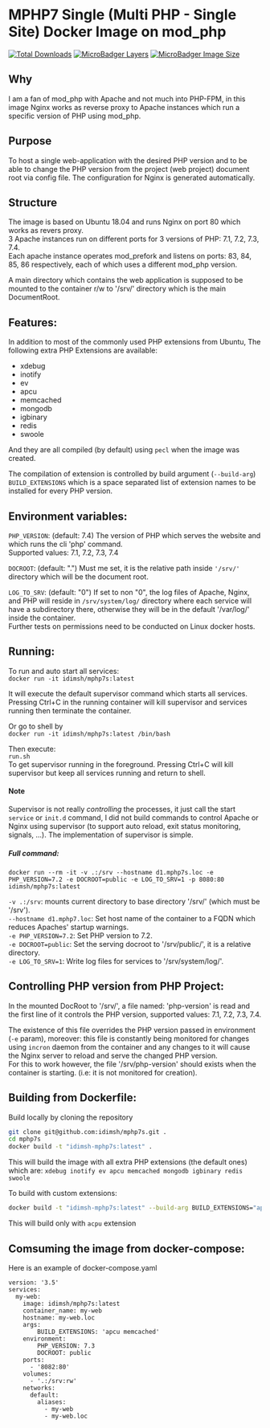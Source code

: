 # MPHP7 Single (Multi PHP - Single Site) Docker Image on mod_php

[![Total Downloads](https://img.shields.io/docker/pulls/idimsh/mphp7s?style=square)](https://hub.docker.com/repository/docker/idimsh/mphp7s)
[![MicroBadger Layers](https://img.shields.io/microbadger/layers/idimsh/mphp7s/latest)](https://hub.docker.com/repository/docker/idimsh/mphp7s)
[![MicroBadger Image Size](https://img.shields.io/microbadger/image-size/idimsh/mphp7s/latest)](https://hub.docker.com/repository/docker/idimsh/mphp7s)


## Why
I am a fan of mod_php with Apache and not much into PHP-FPM, in this image 
Nginx works as reverse proxy to Apache instances which run a specific 
version of PHP using mod_php.

## Purpose
To host a single web-application with the desired PHP version and to be 
able to change the PHP version from the project (web project) document 
root via config file. 
The configuration for Nginx is generated automatically.

## Structure
The image is based on Ubuntu 18.04 and runs Nginx on port 80 which works as 
revers proxy.  
3 Apache instances run on different ports for 3 versions of 
PHP: 7.1, 7.2, 7.3, 7.4.  
Each apache instance operates mod_prefork and listens on 
ports: 83, 84, 85, 86 
respectively, each of which uses a different mod_php version.  
  
A main directory which contains the web application is supposed to 
be mounted to the container r/w to '/srv/' directory which is the 
main DocumentRoot.

## Features:  
In addition to most of the commonly used PHP extensions from Ubuntu,
The following extra PHP Extensions are available:
- xdebug
- inotify
- ev
- apcu
- memcached
- mongodb
- igbinary
- redis
- swoole
  
And they are all compiled (by default) using `pecl` when the image was created.

The compilation of extension is controlled by build argument (`--build-arg`) `BUILD_EXTENSIONS` which is a space separated list of extension names to be installed for every PHP version.    


## Environment variables:
`PHP_VERSION`: (default: 7.4) The version of PHP which serves the website 
and which runs the cli 'php' command.  
Supported values: 7.1, 7.2, 7.3, 7.4 
  
`DOCROOT`: (default: ".") Must me set, it is the relative path inside `'/srv/'`
directory which will be the document root.
  
`LOG_TO_SRV`: (default: "0") If set to non "0", the log files of Apache, Nginx, and PHP will reside in `/srv/system/log/`
directory where each service will have a subdirectory there, otherwise they will be in the default '/var/log/' inside the container.  
Further tests on permissions need to be conducted on Linux docker hosts.  

## Running:
To run and auto start all services:  
`docker run -it idimsh/mphp7s:latest`  
  
It will execute the default supervisor command which starts all services.  
Pressing Ctrl+C in the running container will kill supervisor and 
services running then terminate the container.  
  
Or go to shell by  
`docker run -it idimsh/mphp7s:latest /bin/bash`  
  
Then execute:  
`run.sh`  
To get supervisor running in the foreground. Pressing Ctrl+C will kill 
supervisor but keep all services running and return to shell.  
  
#### Note
Supervisor is not really *controlling* the processes, it just call the start
`service` or `init.d` command, I did not build commands to control Apache or
Nginx using supervisor (to support auto reload, exit status monitoring, 
signals, ...). The implementation of supervisor is simple.  
  
##### Full command:
`docker run --rm -it -v .:/srv --hostname d1.mphp7s.loc -e PHP_VERSION=7.2 -e DOCROOT=public -e LOG_TO_SRV=1 -p 8080:80 idimsh/mphp7s:latest`  
  
`-v .:/srv`: mounts current directory to base directory '/srv/' (which must be '/srv').  
`--hostname d1.mphp7.loc`: Set host name of the container to a FQDN which reduces Apaches' startup warnings.  
`-e PHP_VERSION=7.2`: Set PHP version to 7.2.  
`-e DOCROOT=public`: Set the serving docroot to '/srv/public/', it is a relative directory.  
`-e LOG_TO_SRV=1`: Write log files for services to '/srv/system/log/'.  
  
## Controlling PHP version from PHP Project:  
In the mounted DocRoot to '/srv/', a file named: 'php-version' is read and
the first line of it controls the PHP version, supported values: 7.1, 7.2, 7.3, 7.4.  
  
The existence of this file overrides the PHP version passed in environment 
(`-e` param), moreover: this file is constantly being monitored for changes
using `incron` daemon from the container and any changes to it will cause
the Nginx server to reload and serve the changed PHP version.  
For this to work however, the file '/srv/php-version' should exists when 
the container is starting. (i.e: it is not monitored for creation).  

## Building from Dockerfile:
Build locally by cloning the repository
```bash
git clone git@github.com:idimsh/mphp7s.git .
cd mphp7s
docker build -t "idimsh-mphp7s:latest" .
```  
This will build the image with all extra PHP extensions (the default ones) which are: `xdebug inotify ev apcu memcached mongodb igbinary redis swoole`  
  
To build with custom extensions:
```bash
docker build -t "idimsh-mphp7s:latest" --build-arg BUILD_EXTENSIONS="apcu" .
```  
This will build only with `acpu` extension

## Comsuming the image from docker-compose:  
Here is an example of docker-compose.yaml
```docker
version: '3.5'
services:
  my-web:
    image: idimsh/mphp7s:latest
    container_name: my-web
    hostname: my-web.loc
    args:                                                                      
        BUILD_EXTENSIONS: 'apcu memcached'
    environment:
        PHP_VERSION: 7.3
        DOCROOT: public
    ports:
      - '8082:80'
    volumes:
      - '.:/srv:rw'
    networks:
      default:
        aliases:
          - my-web
          - my-web.loc
```



